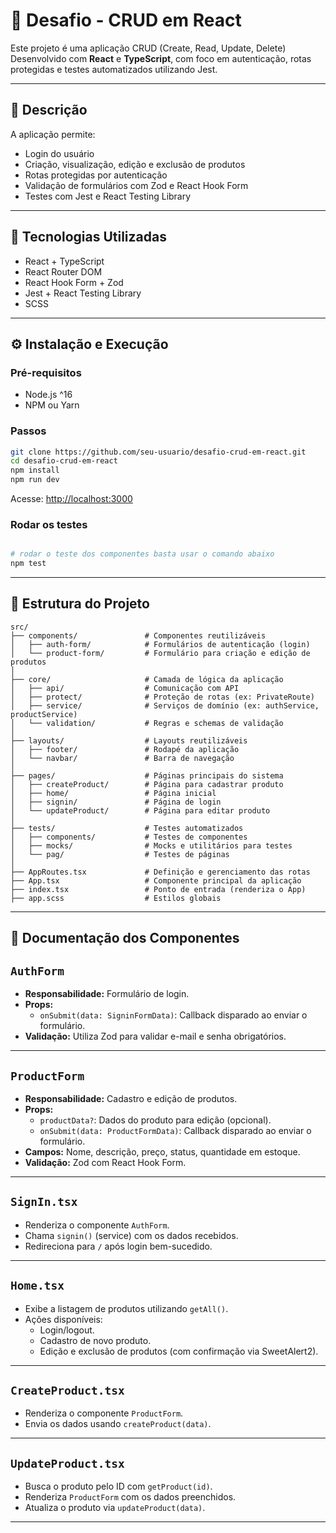 # 🧩 Desafio - CRUD em React

Este projeto é uma aplicação CRUD (Create, Read, Update, Delete) Desenvolvido com **React** e **TypeScript**, com foco em autenticação, rotas protegidas e testes automatizados utilizando Jest.

---

## 📌 Descrição

A aplicação permite:

- Login do usuário
- Criação, visualização, edição e exclusão de produtos
- Rotas protegidas por autenticação
- Validação de formulários com Zod e React Hook Form
- Testes com Jest e React Testing Library

---

## 🚀 Tecnologias Utilizadas

- React + TypeScript
- React Router DOM
- React Hook Form + Zod
- Jest + React Testing Library
- SCSS

---

## ⚙️ Instalação e Execução

### Pré-requisitos

- Node.js ^16
- NPM ou Yarn

### Passos

```bash
git clone https://github.com/seu-usuario/desafio-crud-em-react.git
cd desafio-crud-em-react
npm install
npm run dev
```

Acesse: [http://localhost:3000](http://localhost:3000)

### Rodar os testes

```bash

# rodar o teste dos componentes basta usar o comando abaixo
npm test

```

---

## 📁 Estrutura do Projeto

```text
src/
├── components/               # Componentes reutilizáveis
│   ├── auth-form/            # Formulários de autenticação (login)
│   └── product-form/         # Formulário para criação e edição de produtos
│
├── core/                     # Camada de lógica da aplicação
│   ├── api/                  # Comunicação com API
│   ├── protect/              # Proteção de rotas (ex: PrivateRoute)
│   ├── service/              # Serviços de domínio (ex: authService, productService)
│   └── validation/           # Regras e schemas de validação
│
├── layouts/                  # Layouts reutilizáveis
│   ├── footer/               # Rodapé da aplicação
│   └── navbar/               # Barra de navegação
│
├── pages/                    # Páginas principais do sistema
│   ├── createProduct/        # Página para cadastrar produto
│   ├── home/                 # Página inicial
│   ├── signin/               # Página de login
│   └── updateProduct/        # Página para editar produto
│
├── tests/                    # Testes automatizados
│   ├── components/           # Testes de componentes
│   ├── mocks/                # Mocks e utilitários para testes
│   └── pag/                  # Testes de páginas
│
├── AppRoutes.tsx             # Definição e gerenciamento das rotas
├── App.tsx                   # Componente principal da aplicação
├── index.tsx                 # Ponto de entrada (renderiza o App)
├── app.scss                  # Estilos globais
```

---

## 📄 Documentação dos Componentes

## `AuthForm`

- **Responsabilidade:** Formulário de login.
- **Props:**
  - `onSubmit(data: SigninFormData)`: Callback disparado ao enviar o formulário.
- **Validação:** Utiliza Zod para validar e-mail e senha obrigatórios.

---

## `ProductForm`

- **Responsabilidade:** Cadastro e edição de produtos.
- **Props:**
  - `productData?`: Dados do produto para edição (opcional).
  - `onSubmit(data: ProductFormData)`: Callback disparado ao enviar o formulário.
- **Campos:** Nome, descrição, preço, status, quantidade em estoque.
- **Validação:** Zod com React Hook Form.

---

## `SignIn.tsx`

- Renderiza o componente `AuthForm`.
- Chama `signin()` (service) com os dados recebidos.
- Redireciona para `/` após login bem-sucedido.

---

## `Home.tsx`

- Exibe a listagem de produtos utilizando `getAll()`.
- Ações disponíveis:
  - Login/logout.
  - Cadastro de novo produto.
  - Edição e exclusão de produtos (com confirmação via SweetAlert2).

---

## `CreateProduct.tsx`

- Renderiza o componente `ProductForm`.
- Envia os dados usando `createProduct(data)`.

---

## `UpdateProduct.tsx`

- Busca o produto pelo ID com `getProduct(id)`.
- Renderiza `ProductForm` com os dados preenchidos.
- Atualiza o produto via `updateProduct(data)`.

---
